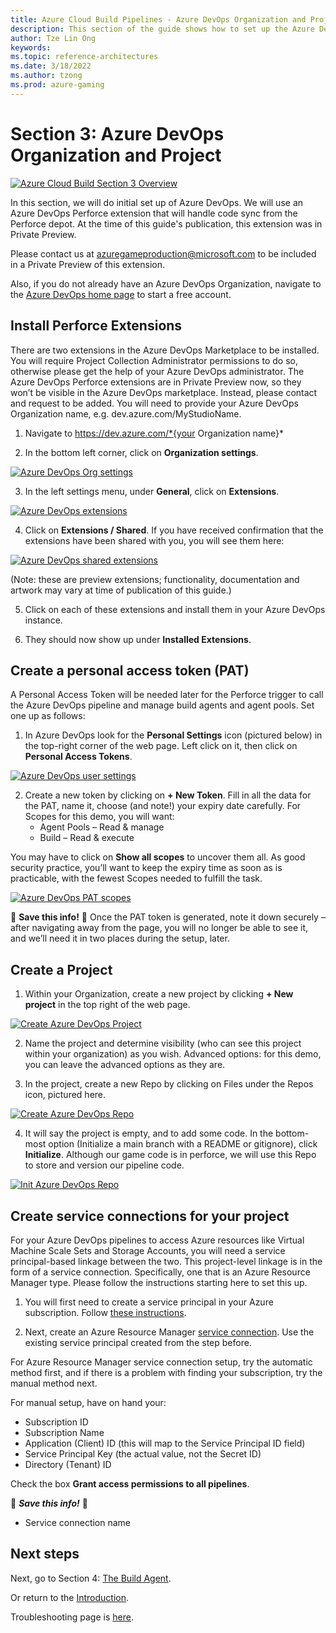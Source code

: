 ```yaml
---
title: Azure Cloud Build Pipelines - Azure DevOps Organization and Project
description: This section of the guide shows how to set up the Azure DevOps Organization and Project. This is part 4 of an 8 part series.
author: Tze Lin Ong
keywords: 
ms.topic: reference-architectures
ms.date: 3/18/2022
ms.author: tzong
ms.prod: azure-gaming
---
```

# Section 3: Azure DevOps Organization and Project

[![Azure Cloud Build Section 3 Overview](media/cloud-build-pipeline/acb3-azdo/acb-3-roadmap.png)](media/cloud-build-pipeline/acb3-azdo/acb-3-roadmap.png)

In this section, we will do initial set up of Azure DevOps. We will use an Azure DevOps Perforce extension that will handle code sync from the Perforce depot. At the time of this guide's publication, this extension was in Private Preview.

Please contact us at azuregameproduction@microsoft.com to be included in a Private Preview of this extension. 

Also, if you do not already have an Azure DevOps Organization, navigate to the [Azure DevOps home page](https://dev.azure.com/) to start a free account.

## Install Perforce Extensions

There are two extensions in the Azure DevOps Marketplace to be installed. You will require Project Collection Administrator permissions to do so, otherwise please get the help of your Azure DevOps administrator.
The Azure DevOps Perforce extensions are in Private Preview now, so they won’t be visible in the Azure DevOps marketplace. Instead, please contact <email> and request to be added. You will need to provide your Azure DevOps Organization name, e.g. dev.azure.com/MyStudioName.

1. Navigate to https://dev.azure.com/*{your Organization name}*

2. In the bottom left corner, click on **Organization settings**.

[![Azure DevOps Org settings](media/cloud-build-pipeline/acb3-azdo/orgsettings.png)](media/cloud-build-pipeline/acb3-azdo/orgsettings.png)

3. In the left settings menu, under **General**, click on **Extensions**.

[![Azure DevOps extensions](media/cloud-build-pipeline/acb3-azdo/azdoextensions.png)](media/cloud-build-pipeline/acb3-azdo/azdoextensions.png)

4. Click on **Extensions / Shared**. If you have received confirmation that the extensions have been shared with you, you will see them here:

[![Azure DevOps shared extensions](media/cloud-build-pipeline/acb3-azdo/sharedextensions.png)](media/cloud-build-pipeline/acb3-azdo/sharedextensions.png)

(Note: these are preview extensions; functionality, documentation and artwork may vary at time of publication of this guide.)

5. Click on each of these extensions and install them in your Azure DevOps instance.

6. They should now show up under **Installed Extensions**.

## Create a personal access token (PAT)

A Personal Access Token will be needed later for the Perforce trigger to call the Azure DevOps pipeline and manage build agents and agent pools.  Set one up as follows:

1. In Azure DevOps look for the **Personal Settings** icon (pictured below) in the top-right corner of the web page. Left click on it, then click on **Personal Access Tokens**. 

[![Azure DevOps user settings](media/cloud-build-pipeline/acb3-azdo/usersettings.png)](media/cloud-build-pipeline/acb3-azdo/usersettings.png)

2. Create a new token by clicking on **+ New Token**. Fill in all the data for the PAT, name it, choose (and note!) your expiry date carefully. For Scopes for this demo, you will want:
    - Agent Pools – Read & manage
    - Build – Read & execute

You may have to click on **Show all scopes** to uncover them all. As good security practice, you’ll want to keep the expiry time as soon as is practicable, with the fewest Scopes needed to fulfill the task.

[![Azure DevOps PAT scopes](media/cloud-build-pipeline/acb3-azdo/patscopes.png)](media/cloud-build-pipeline/acb3-azdo/patscopes.png)

:pencil: **Save this info!** :pencil:
Once the PAT token is generated, note it down securely – after navigating away from the page, you will no longer be able to see it, and we’ll need it in two places during the setup, later.

## Create a Project

1. Within your Organization, create a new project by clicking **+ New project** in the top right of the web page.

[![Create Azure DevOps Project](media/cloud-build-pipeline/acb3-azdo/createproject.png)](media/cloud-build-pipeline/acb3-azdo/createproject.png)

2. Name the project and determine visibility (who can see this project within your organization) as you wish.  Advanced options: for this demo, you can leave the advanced options as they are.

3. In the project, create a new Repo by clicking on Files under the Repos icon, pictured here.

[![Create Azure DevOps Repo](media/cloud-build-pipeline/acb3-azdo/createrepo.png)](media/cloud-build-pipeline/acb3-azdo/createrepo.png)

4. It will say the project is empty, and to add some code. In the bottom-most option (Initialize a main branch with a README or gitignore), click **Initialize**. Although our game code is in perforce, we will use this Repo to store and version our pipeline code.

[![Init Azure DevOps Repo](media/cloud-build-pipeline/acb3-azdo/initrepo.png)](media/cloud-build-pipeline/acb3-azdo/initrepo.png)

## Create service connections for your project

For your Azure DevOps pipelines to access Azure resources like Virtual Machine Scale Sets and Storage Accounts, you will need a service principal-based linkage between the two. This project-level linkage is in the form of a service connection. Specifically, one that is an Azure Resource Manager type. Please follow the instructions starting here to set this up.

1. You will first need to create a service principal in your Azure subscription. Follow [these instructions](https://docs.microsoft.com/azure/active-directory/develop/howto-create-service-principal-portal).

2. Next, create an Azure Resource Manager [service connection](https://docs.microsoft.com/azure/devops/pipelines/library/connect-to-azure?view=azure-devops#create-an-azure-resource-manager-service-connection-with-an-existing-service-principal). Use the existing service principal created from the step before.

For Azure Resource Manager service connection setup, try the automatic method first, and if there is a problem with finding your subscription, try the manual method next.

For manual setup, have on hand your:

- Subscription ID
- Subscription Name
- Application (Client) ID (this will map to the Service Principal ID field)
- Service Principal Key (the actual value, not the Secret ID)
- Directory (Tenant) ID

Check the box **Grant access permissions to all pipelines**.

:pencil: ***Save this info!*** :pencil:

- Service connection name

## Next steps

Next, go to Section 4: [The Build Agent](./azurecloudbuilds-4-buildagent.md).

Or return to the [Introduction](./azurecloudbuilds-0-intro.md).

Troubleshooting page is [here](./azurecloudbuilds-9-troubleshooting.md).
